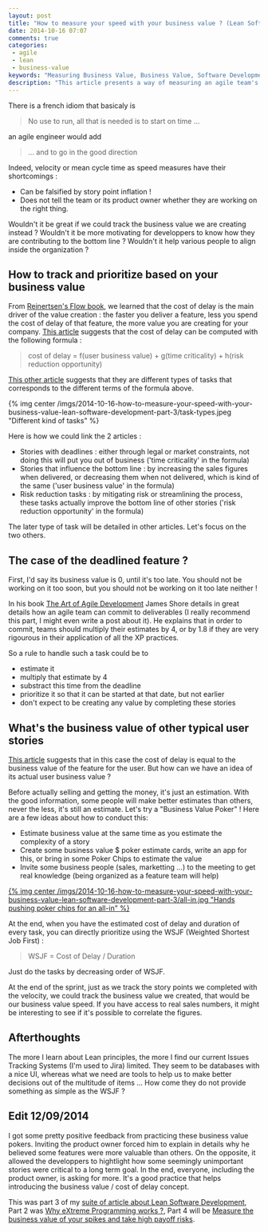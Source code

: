 ```yaml
---
layout: post
title: "How to measure your speed with your business value ? (Lean Software Development Part 3)"
date: 2014-10-16 07:07
comments: true
categories:
 - agile
 - lean
 - business-value
keywords: "Measuring Business Value, Business Value, Software Development Speed, Lean Software Development, Agile Software Development"
description: "This article presents a way of measuring an agile team's speed against business value instead of story points"
---
```

There is a french idiom that basicaly is

> No use to run, all that is needed is to start on time ...

an agile engineer would add

> ... and to go in the good direction

Indeed, velocity or mean cycle time as speed measures have their shortcomings :

* Can be falsified by story point inflation !
* Does not tell the team or its product owner whether they are working on the right thing.

Wouldn't it be great if we could track the business value we are creating instead ? Wouldn't it be more motivating for developpers to know how they are contributing to the bottom line ? Wouldn't it help various people to align inside the organization ?

## How to track and prioritize based on your business value

From [Reinertsen's Flow book](http://www.amazon.com/The-Principles-Product-Development-Flow/dp/1935401009/ref=sr_1_1?ie=UTF8&qid=1413953773&sr=8-1&keywords=product+development+flow), we learned that the cost of delay is the main driver of the value creation : the faster you deliver a feature, less you spend the cost of delay of that feature, the more value you are creating for your company. [This article](http://scaledagileframework.com/wsjf/) suggests that the cost of delay can be computed with the following formula :

> cost of delay = f(user business value) + g(time criticality) + h(risk reduction opportunity)

[This other article](http://fr.slideshare.net/jchyip/estimating-cost-of-delay/27) suggests that they are different types of tasks that corresponds to the different terms of the formula above.

{% img center /imgs/2014-10-16-how-to-measure-your-speed-with-your-business-value-lean-software-development-part-3/task-types.jpeg "Different kind of tasks" %}

Here is how we could link the 2 articles :

* Stories with deadlines : either through legal or market constraints, not doing this will put you out of business ('time criticality' in the formula)
* Stories that influence the bottom line : by increasing the sales figures when delivered, or decreasing them when not delivered, which is kind of the same ('user business value' in the formula)
* Risk reduction tasks : by mitigating risk or streamlining the process, these tasks actually improve the bottom line of other stories ('risk reduction opportunity' in the formula)

The later type of task will be detailed in other articles. Let's focus on the two others.

## The case of the deadlined feature ?

First, I'd say its business value is 0, until it's too late. You should not be working on it too soon, but you should not be working on it too late neither !

In his book [The Art of Agile Development](http://www.amazon.com/Art-Agile-Development-James-Shore/dp/0596527675/ref=sr_1_1?s=books&ie=UTF8&qid=1413954965&sr=1-1&keywords=the+art+of+agile+development) James Shore details in great details how an agile team can commit to deliverables (I really recommend this part, I might even write a post about it). He explains that in order to commit, teams should multiply their estimates by 4, or by 1.8 if they are very rigourous in their application of all the XP practices.

So a rule to handle such a task could be to

* estimate it
* multiply that estimate by 4
* substract this time from the deadline
* prioritize it so that it can be started at that date, but not earlier
* don't expect to be creating any value by completing these stories

## What's the business value of other typical user stories

[This article](http://scaledagileframework.com/wsjf/) suggests that in this case the cost of delay is equal to the business value of the feature for the user. But how can we have an idea of its actual user business value ?

Before actually selling and getting the money, it's just an estimation. With the good information, some people will make better estimates than others, never the less, it's still an estimate. Let's try a "Business Value Poker" ! Here are a few ideas about how to conduct this:

* Estimate business value at the same time as you estimate the complexity of a story
* Create some business value $ poker estimate cards, write an app for this, or bring in some Poker Chips to estimate the value
* Invite some business people (sales, marketting ...) to the meeting to get real knowledge (being organized as a feature team will help)

[{% img center /imgs/2014-10-16-how-to-measure-your-speed-with-your-business-value-lean-software-development-part-3/all-in.jpg "Hands pushing poker chips for an all-in" %}](https://gigaom.com/2012/05/16/social-gaming-to-gambling-states-inch-forward/poker-chips-by-sanzar-murzin/)

At the end, when you have the estimated cost of delay and duration of every task, you can directly prioritize using the WSJF (Weighted Shortest Job First) :

> WSJF = Cost of Delay / Duration

Just do the tasks by decreasing order of WSJF.

At the end of the sprint, just as we track the story points we completed with the velocity, we could track the business value we created, that would be our business value speed. If you have access to real sales numbers, it might be interesting to see if it's possible to correlate the figures.

## Afterthoughts

The more I learn about Lean principles, the more I find our current Issues Tracking Systems (I'm used to Jira) limited. They seem to be databases with a nice UI, whereas what we need are tools to help us to make better decisions out of the multitude of items ... How come they do not provide something as simple as the WSJF ?

## Edit 12/09/2014

I got some pretty positive feedback from practicing these business value pokers. Inviting the product owner forced him to explain in details why he believed some features were more valuable than others. On the opposite, it allowed the developpers to hightlight how some seemingly unimportant stories were critical to a long term goal. In the end, everyone, including the product owner, is asking for more. It's a good practice that helps introducing the business value / cost of delay concept.

This was part 3 of my [suite of article about Lean Software Development](/the-flow-book-summary-lean-software-development_part_1/), Part 2 was [Why eXtreme Programming works ?](/why-extreme-programming-works-lean-software-development-part-2/), Part 4 will be [Measure the business value of your spikes and take high payoff risks](/measure-the-business-value-of-your-spikes-and-take-high-payoff-risks-lean-software-development-part-4/).
